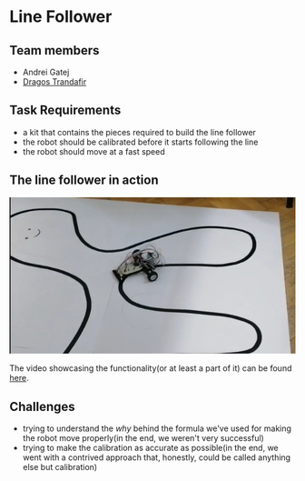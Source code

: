 # Line Follower

## Team members

* Andrei Gatej
* [Dragos Trandafir](https://github.com/nomoney34)

## Task Requirements

* a kit that contains the pieces required to build the line follower
* the robot should be calibrated before it starts following the line
* the robot should move at a fast speed

## The line follower in action

<div style="text-align: center;">
  <img src="./assets/line-follower.png">
</div>

The video showcasing the functionality(or at least a part of it) can be found [here](https://youtube.com/shorts/NF3iMSwg8Gc?feature=share).

## Challenges

* trying to understand the _why_ behind the formula we've used for making the robot move properly(in the end, we weren't very successful)
* trying to make the calibration as accurate as possible(in the end, we went with a contrived approach that, honestly, could be called anything else but calibration)